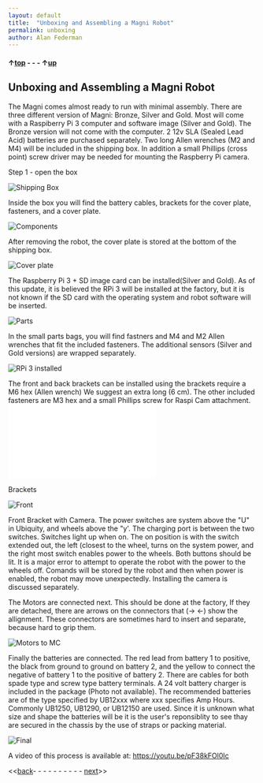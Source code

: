 ```yaml
---
layout: default
title:  "Unboxing and Assembling a Magni Robot"
permalink: unboxing
author: Alan Federman
---
```


#### &uarr;[top](https://ubiquityrobotics.github.io/learn/) - - - &uarr;[up](ix_quick_start)

## Unboxing and Assembling a Magni Robot

The Magni comes almost ready to run with minimal assembly. There are three different version of Magni: Bronze, Silver and Gold. Most will come with a Raspiberry Pi 3 computer and software image (Silver and Gold). The Bronze version will not come with the computer. 2 12v SLA (Sealed Lead Acid) batteries are purchased separately. Two long Allen wrenches (M2 and M4) will be included in the shipping box. In addition a small Phillips (cross point) screw driver may be needed for mounting the Raspberry Pi camera.


Step 1 - open the box


 ![Shipping Box](unb1.JPG)

 Inside the box you will find the battery cables, brackets for the cover plate, fasteners, and a cover plate.


 ![Components](unb2.JPG)

 After removing the robot, the cover plate is stored at the bottom of the shipping box.

 ![Cover plate](unb4.JPG)

 The Raspberry Pi 3 + SD image card can be installed(Silver and Gold). As of this update, it is believed the RPi 3 will be installed at the factory, but it is not known if the SD card with the operating system and robot software will be inserted.

 ![Parts](unbparts.JPG)

  In the small parts bags, you will find fastners and M4 and M2 Allen wrenches that fit the included fasteners. The additional sensors (Silver and Gold versions) are wrapped separately.


 ![RPi 3 installed](unb7.JPG)

 The front and back brackets can be installed using the brackets require a M6 hex (Allen wrench) We suggest an extra long (6 cm). The other included fasteners are M3 hex and a small Phillips screw for Raspi Cam attachment. ![See the detailed section on camera and sensor installation.](../camera_sensor/installation.md)


Brackets

![Front](camfront.jpg)

Front Bracket with Camera.  The power switches are system above the "U" in Ubiquity, and wheels above the "y'. The charging port is between the two switches. Switches light up when on. The on position is with the switch extended out, the left (closest to the wheel, turns on the system power, and the right most switch enables power to the wheels. Both buttons should be lit. It is a major error to attempt to operate the robot with the power to the wheels off. Comands will be stored by the robot and then when power is enabled, the robot may move unexpectedly. Installing the camera is discussed separately.

The Motors are connected next. This should be done at the factory, If they are detached, there are arrows on the connectors that (-> <-) show the allignment. These connectors are sometimes hard to insert and separate, because hard to grip them.


![Motors to MC](unb5.JPG)  

Finally the batteries are connected. The red lead from battery 1 to positive, the black from ground to ground on battery 2, and the yellow to connect the negative of battery 1 to the positive of battery 2. There are cables for both spade type and screw type battery terminals. A 24 volt battery charger is included in the package (Photo not available). The recommended batteries are of the type specified by UB12xxx  where xxx specifies Amp Hours.  Commonly UB1250, UB1290, or UB12150 are used.
Since it is unknown what size and shape the batteries will be it is the user's reponsiblity to see thay are secured in the chassis by the use of straps or packing material.

<!-- *{TODO: Somewhere there needs to be a discussion of what size batteries to use.  The spade connector sizes need
to be specified.  The user should be prepared for a current inrush spark? (not sure that this still occurs on initial battery insertion)  Is there a strap to hold the batteries down?  How is it installed? }*-->

![Final](unb-bat.JPG)

A video of this process is available at:  https://youtu.be/pF38kFOl0Ic

<<[back](ix_quick_start)- - - - - - - - - - [next](logitech)>>
